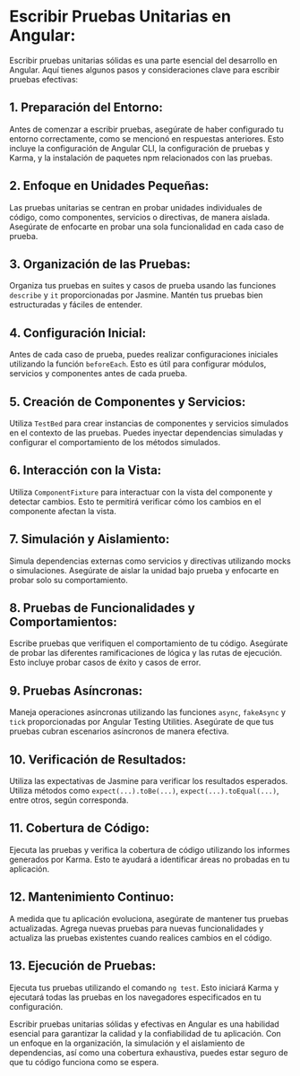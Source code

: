 # Escribir Pruebas Unitarias en Angular:

Escribir pruebas unitarias sólidas es una parte esencial del desarrollo en Angular. Aquí tienes algunos pasos y consideraciones clave para escribir pruebas efectivas:

## **1. Preparación del Entorno:**

Antes de comenzar a escribir pruebas, asegúrate de haber configurado tu entorno correctamente, como se mencionó en respuestas anteriores. Esto incluye la configuración de Angular CLI, la configuración de pruebas y Karma, y la instalación de paquetes npm relacionados con las pruebas.

## **2. Enfoque en Unidades Pequeñas:**

Las pruebas unitarias se centran en probar unidades individuales de código, como componentes, servicios o directivas, de manera aislada. Asegúrate de enfocarte en probar una sola funcionalidad en cada caso de prueba.

## **3. Organización de las Pruebas:**

Organiza tus pruebas en suites y casos de prueba usando las funciones `describe` y `it` proporcionadas por Jasmine. Mantén tus pruebas bien estructuradas y fáciles de entender.

## **4. Configuración Inicial:**

Antes de cada caso de prueba, puedes realizar configuraciones iniciales utilizando la función `beforeEach`. Esto es útil para configurar módulos, servicios y componentes antes de cada prueba.

## **5. Creación de Componentes y Servicios:**

Utiliza `TestBed` para crear instancias de componentes y servicios simulados en el contexto de las pruebas. Puedes inyectar dependencias simuladas y configurar el comportamiento de los métodos simulados.

## **6. Interacción con la Vista:**

Utiliza `ComponentFixture` para interactuar con la vista del componente y detectar cambios. Esto te permitirá verificar cómo los cambios en el componente afectan la vista.

## **7. Simulación y Aislamiento:**

Simula dependencias externas como servicios y directivas utilizando mocks o simulaciones. Asegúrate de aislar la unidad bajo prueba y enfocarte en probar solo su comportamiento.

## **8. Pruebas de Funcionalidades y Comportamientos:**

Escribe pruebas que verifiquen el comportamiento de tu código. Asegúrate de probar las diferentes ramificaciones de lógica y las rutas de ejecución. Esto incluye probar casos de éxito y casos de error.

## **9. Pruebas Asíncronas:**

Maneja operaciones asíncronas utilizando las funciones `async`, `fakeAsync` y `tick` proporcionadas por Angular Testing Utilities. Asegúrate de que tus pruebas cubran escenarios asíncronos de manera efectiva.

## **10. Verificación de Resultados:**

Utiliza las expectativas de Jasmine para verificar los resultados esperados. Utiliza métodos como `expect(...).toBe(...)`, `expect(...).toEqual(...)`, entre otros, según corresponda.

## **11. Cobertura de Código:**

Ejecuta las pruebas y verifica la cobertura de código utilizando los informes generados por Karma. Esto te ayudará a identificar áreas no probadas en tu aplicación.

## **12. Mantenimiento Continuo:**

A medida que tu aplicación evoluciona, asegúrate de mantener tus pruebas actualizadas. Agrega nuevas pruebas para nuevas funcionalidades y actualiza las pruebas existentes cuando realices cambios en el código.

## **13. Ejecución de Pruebas:**

Ejecuta tus pruebas utilizando el comando `ng test`. Esto iniciará Karma y ejecutará todas las pruebas en los navegadores especificados en tu configuración.

Escribir pruebas unitarias sólidas y efectivas en Angular es una habilidad esencial para garantizar la calidad y la confiabilidad de tu aplicación. Con un enfoque en la organización, la simulación y el aislamiento de dependencias, así como una cobertura exhaustiva, puedes estar seguro de que tu código funciona como se espera.